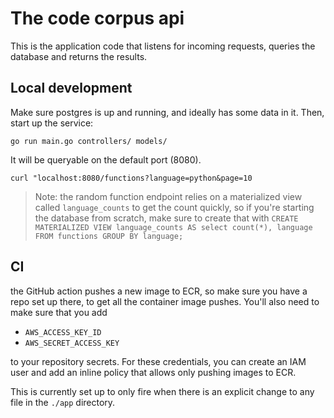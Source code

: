 # The code corpus api

This is the application code that listens for incoming requests, queries the database and returns the results.

## Local development

Make sure postgres is up and running, and ideally has some data in it. Then, start up the service:

```
go run main.go controllers/ models/
```

It will be queryable on the default port (8080).

```
curl "localhost:8080/functions?language=python&page=10
```

> Note: the random function endpoint relies on a materialized view called `language_counts` to get the count quickly, so if you're starting the database from scratch, make sure to create that with `CREATE MATERIALIZED VIEW language_counts AS select count(*), language FROM functions GROUP BY language;`

## CI

the GitHub action pushes a new image to ECR, so make sure you have a repo set up there, to get all the container image pushes. You'll also need to make sure that you add

- `AWS_ACCESS_KEY_ID`
- `AWS_SECRET_ACCESS_KEY`

to your repository secrets. For these credentials, you can create an IAM user and add an inline policy that allows only pushing images to ECR.

This is currently set up to only fire when there is an explicit change to any file in the `./app` directory.
